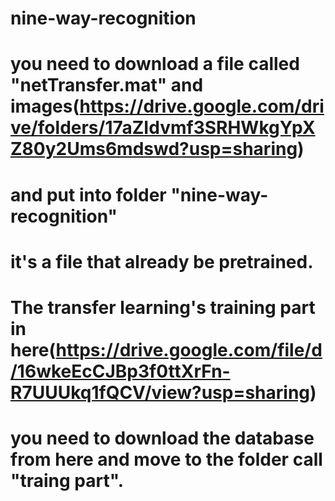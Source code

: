 # nine-way-recognition
# you need to download a file called "netTransfer.mat" and images(https://drive.google.com/drive/folders/17aZIdvmf3SRHWkgYpXZ80y2Ums6mdswd?usp=sharing)
# and put into folder "nine-way-recognition"
# it's a file that already be pretrained.

# The transfer learning's training part in here(https://drive.google.com/file/d/16wkeEcCJBp3f0ttXrFn-R7UUUkq1fQCV/view?usp=sharing)
# you need to download the database from here and move to the folder call "traing part".
